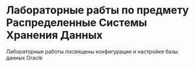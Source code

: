 # Лабораторные рабты по предмету Распределенные Системы Хранения Данных
Лабораторные работы посвящены конфигурации и настройке базы данных Oracle
